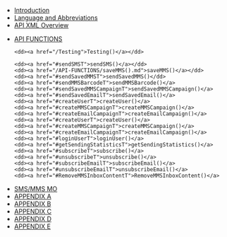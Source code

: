 <html>

<head>


</head>

<body>

<ul>

<li> <a href="#IntroductionT">Introduction</a> </li>

<li> <a href="#LnAT">Language and Abbreviations</a> </li>  

<li> <a href="#ApiXmlOvT">API XML Overview</a> </li>

<dl>

<li><dt><a href="#ApiFuncT">API FUNCTIONS</a></dt></li>	

	<dd><a href="/Testing">Testing()</a></dd>

	<dd><a href="#sendSMST">sendSMS()</a></dd>
	<dd><a href="/API-FUNCTIONS/saveMMS().md">saveMMS()</a></dd>
	<dd><a href="#sendSavedMMST">sendSavedMMS()</dd>
	<dd><a href="#sendMMSBarcodeT">sendMMSBarcode()</a>
	<dd><a href="#sendSavedMMSCampaignT">sendSavedMMSCampaign()</a>
	<dd><a href="#sendSavedEmailT">sendSavedEmail()</a>
	<dd><a href="#createUserT">createUser()</a>
	<dd><a href="#createMMSCampaignT">createMMSCampaign()</a>
	<dd><a href="#createEmailCampaignT">createEmailCampaign()</a>
	<dd><a href="#createUserT">createUser()</a>
	<dd><a href="#createMMSCampaignT">createMMSCampaign()</a>
	<dd><a href="#createEmailCampaignT">createEmailCampaign()</a>
	<dd><a href="#loginUserT">loginUser()</a>
	<dd><a href="#getSendingStatisticsT">getSendingStatistics()</a>
	<dd><a href="#subscribeT">subscribe()</a>
	<dd><a href="#unsubscribeT">unsubscribe()</a>
	<dd><a href="#subscribeEmailT">subscribeEmail()</a>
	<dd><a href="#unsubscribeEmailT">unsubscribeEmail()</a>
	<dd><a href="#RemoveMMSInboxContentT">RemoveMMSInboxContent()</a>

</dl>

<li> <a href="#SMS/MMS MO">SMS/MMS MO</a> </li>
<li> <a href="#AppAT">APPENDIX A</a> </li>
<li> <a href="#AppBT">APPENDIX B</a> </li>
<li> <a href="#AppCT">APPENDIX C</a> </li>
<li> <a href="#AppDT">APPENDIX D</a> </li>
<li> <a href="#AppET">APPENDIX E</a> </li>

</ul>

